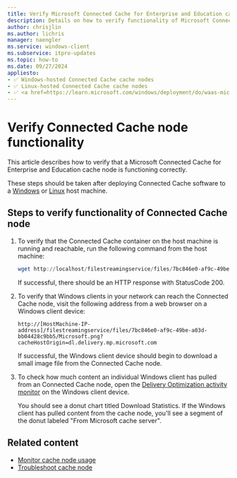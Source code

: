 ```yaml
---
title: Verify Microsoft Connected Cache for Enterprise and Education cache node functionality
description: Details on how to verify functionality of Microsoft Connected Cache for Enterprise and Education cache nodes.
author: chrisjlin
ms.author: lichris
manager: naengler
ms.service: windows-client
ms.subservice: itpro-updates
ms.topic: how-to
ms.date: 09/27/2024
appliesto: 
- ✅ Windows-hosted Connected Cache cache nodes
- ✅ Linux-hosted Connected Cache cache nodes
- ✅ <a href=https://learn.microsoft.com/windows/deployment/do/waas-microsoft-connected-cache target=_blank>Microsoft Connected Cache for Enterprise and Education</a>	
---
```


# Verify Connected Cache node functionality

This article describes how to verify that a Microsoft Connected Cache for Enterprise and Education cache node is functioning correctly.

These steps should be taken after deploying Connected Cache software to a [Windows](mcc-ent-deploy-to-windows.md) or [Linux](mcc-ent-deploy-to-linux.md) host machine.

## Steps to verify functionality of Connected Cache node

1. To verify that the Connected Cache container on the host machine is running and reachable, run the following command from the host machine:

    ```powershell
    wget http://localhost/filestreamingservice/files/7bc846e0-af9c-49be-a03d-bb04428c9bb5/Microsoft.png?cacheHostOrigin=dl.delivery.mp.microsoft.com
    ```

    If successful, there should be an HTTP response with StatusCode 200.

1. To verify that Windows clients in your network can reach the Connected Cache node, visit the following address from a web browser on a Windows client device:

    `http://[HostMachine-IP-address]/filestreamingservice/files/7bc846e0-af9c-49be-a03d-bb04428c9bb5/Microsoft.png?cacheHostOrigin=dl.delivery.mp.microsoft.com`

    If successful, the Windows client device should begin to download a small image file from the Connected Cache node.

1. To check how much content an individual Windows client has pulled from an Connected Cache node, open the [Delivery Optimization activity monitor](/microsoft-365-apps/updates/delivery-optimization#viewing-data-about-the-use-of-delivery-optimization) on the Windows client device.

    You should see a donut chart titled Download Statistics. If the Windows client has pulled content from the cache node, you'll see a segment of the donut labeled "From Microsoft cache server".

## Related content

- [Monitor cache node usage](mcc-ent-monitoring.md)
- [Troubleshoot cache node](mcc-ent-support-and-troubleshooting.md)
